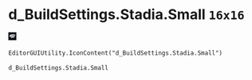 # d_BuildSettings.Stadia.Small `16x16`
<img src="/img/d_BuildSettings.Stadia.Small.png" width=16 height=16>

``` CSharp
EditorGUIUtility.IconContent("d_BuildSettings.Stadia.Small")
```
```
d_BuildSettings.Stadia.Small
```
